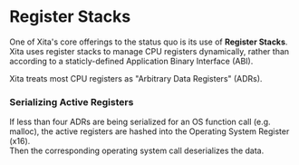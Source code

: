 #  Register Stacks

One of Xita's core offerings to the status quo is its use of **Register Stacks**. 
Xita uses register stacks to manage CPU registers dynamically, rather than according
to a staticly-defined Application Binary Interface (ABI).

Xita treats most CPU registers as "Arbitrary Data Registers" (ADRs).  

### Serializing Active Registers

If less than four ADRs are being serialized for an OS function call (e.g. malloc),
the active registers are hashed into the Operating System Register (x16).  
Then the corresponding operating system call deserializes the data.

